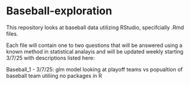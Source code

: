 # Baseball-exploration
This repository looks at baseball data utilizing RStudio, specifcially .Rmd files. 

Each file will contain one to two questions that will be answered using a known method in statistical analayis and will be updated weekly starting 3/7/25 with descriptions listed here:

Baseball_1 - 3/7/25: glm model looking at playoff teams vs popualtion of baseball team utiliing no packages in R
